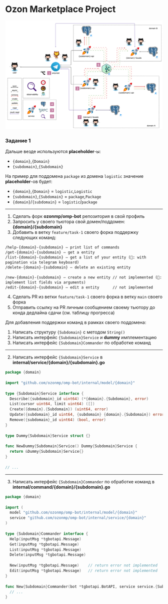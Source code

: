 # Ozon Marketplace Project

![schema](schema.png)

### Задание 1

Дальше везде используются **placeholder**-ы:
- `{domain}`,`{Domain}`
- `{subdomain}`,`{Subdomain}`

На пример для поддомена `package` из домена `logistic` значение **placeholder**-ов будет:
- `{domain}`,`{Domain}` = `logistic`,`Logistic`
- `{subdomain}`,`{Subdomain}` = `package`,`Package`
- `{domain}`/`{subdomain}` = `logistic`/`package`
---

1. Сделать форк **ozonmp/omp-bot** репозитория в свой профиль
2. Запросить у своего тьютора свой домен/поддомен: **{domain}/{subdomain}**
3. Добавить в ветку `feature/task-1` своего форка поддержку следующих команд:
```
/help-{domain}-{subdomain} — print list of commands
/get-{domain}-{subdomain} — get a entity
/list-{domain}-{subdomain} — get a list of your entity (💎: with pagination via telegram keyboard)
/delete-{domain}-{subdomain} — delete an existing entity

/new-{domain}-{subdomain} — create a new entity // not implemented (💎: implement list fields via arguments)
/edit-{domain}-{subdomain} — edit a entity      // not implemented
```
4. Сделать PR из ветки `feature/task-1` своего форка в ветку `main` своего форка
5. Отправить ссылку на PR личным сообщением своему тьютору до конда дедлайна сдачи (см. таблицу прогресса)

Для добавления поддержки команд в рамках своего поддомена:

1. Написать структуру `{Subdomain}` с методом `String()`
2. Написать интерфейс `{Subdomain}Service` и **dummy** имплементацию
3. Написать интерфейс `{Subdomain}Commander` по обработке команд

---

2. Написать интерфейс `{Subdomain}Service` в **internal/service/{domain}/{subdomain}.go**

```go
package {domain}

import "github.com/ozonmp/omp-bot/internal/model/{domain}"

type {Subdomain}Service interface {
  Describe({subdomain}_id uint64) (*{domain}.{Subdomain}, error)
  List(cursor uint64, limit uint64) ([])
  Create({domain}.{Subdomain}) (uint64, error)
  Update({subdomain}_id uint64, {subdomain} {domain}.{Subdomain}) error
  Remove({subdomain}_id uint64) (bool, error)
}

type Dummy{Subdomain}Service struct {}

func NewDummy{Subdomain}Service() Dummy{Subdomain}Service {
  return &Dummy{Subdomain}Service{}
}

// ...
```

---

3. Написать интерфейс `{Subdomain}Commander` по обработке команд в **internal/command/{domain}/{subdomain}.go**

```go
package {domain}

import (
  model "github.com/ozonmp/omp-bot/internal/model/{domain}"
  service "github.com/ozonmp/omp-bot/internal/service/{domain}"
)

type {Subdomain}Commander interface {
  Help(inputMsg *tgbotapi.Message)
  Get(inputMsg *tgbotapi.Message)
  List(inputMsg *tgbotapi.Message)
  Delete(inputMsg *tgbotapi.Message)

  New(inputMsg *tgbotapi.Message)    // return error not implemented
  Edit(inputMsg *tgbotapi.Message)   // return error not implemented
}

func New{Subdomain}Commander(bot *tgbotapi.BotAPI, service service.{Subdomain}Service) {Subdomain}Commander {
  // ...
}
```
